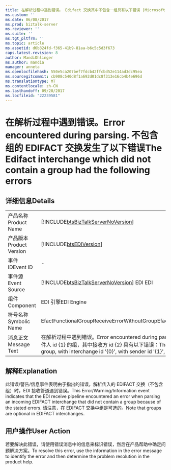 ```yaml
---
title: 在解析过程中遇到错误。 Edifact 交换其中不包含一组具有以下错误 |Microsoft 文档
ms.custom: ''
ms.date: 06/08/2017
ms.prod: biztalk-server
ms.reviewer: ''
ms.suite: ''
ms.tgt_pltfrm: ''
ms.topic: article
ms.assetid: d6b324fd-f365-41b9-81aa-b6c5c5d3f673
caps.latest.revision: 8
author: MandiOhlinger
ms.author: mandia
manager: anneta
ms.openlocfilehash: 550e5ca207bef7fdcb42ffcbd52e114ad3dc95ea
ms.sourcegitcommit: cb908c540d8f1a692d01dc8f313e16cb4b4e696d
ms.translationtype: MT
ms.contentlocale: zh-CN
ms.lasthandoff: 09/20/2017
ms.locfileid: "22239581"
---
```

# <a name="error-encountered-during-parsing-the-edifact-interchange-which-did-not-contain-a-group-had-the-following-errors"></a><span data-ttu-id="e7e90-103">在解析过程中遇到错误。</span><span class="sxs-lookup"><span data-stu-id="e7e90-103">Error encountered during parsing.</span></span> <span data-ttu-id="e7e90-104">不包含组的 EDIFACT 交换发生了以下错误</span><span class="sxs-lookup"><span data-stu-id="e7e90-104">The Edifact interchange which did not contain a group had the following errors</span></span>
## <a name="details"></a><span data-ttu-id="e7e90-105">详细信息</span><span class="sxs-lookup"><span data-stu-id="e7e90-105">Details</span></span>  
  
|||  
|-|-|  
|<span data-ttu-id="e7e90-106">产品名称</span><span class="sxs-lookup"><span data-stu-id="e7e90-106">Product Name</span></span>|[!INCLUDE[btsBizTalkServerNoVersion](../includes/btsbiztalkservernoversion-md.md)]|  
|<span data-ttu-id="e7e90-107">产品版本</span><span class="sxs-lookup"><span data-stu-id="e7e90-107">Product Version</span></span>|[!INCLUDE[btsEDIVersion](../includes/btsediversion-md.md)]|  
|<span data-ttu-id="e7e90-108">事件 ID</span><span class="sxs-lookup"><span data-stu-id="e7e90-108">Event ID</span></span>|-|  
|<span data-ttu-id="e7e90-109">事件源</span><span class="sxs-lookup"><span data-stu-id="e7e90-109">Event Source</span></span>|[!INCLUDE[btsBizTalkServerNoVersion](../includes/btsbiztalkservernoversion-md.md)]<span data-ttu-id="e7e90-110"> EDI</span><span class="sxs-lookup"><span data-stu-id="e7e90-110"> EDI</span></span>|  
|<span data-ttu-id="e7e90-111">组件</span><span class="sxs-lookup"><span data-stu-id="e7e90-111">Component</span></span>|<span data-ttu-id="e7e90-112">EDI 引擎</span><span class="sxs-lookup"><span data-stu-id="e7e90-112">EDI Engine</span></span>|  
|<span data-ttu-id="e7e90-113">符号名称</span><span class="sxs-lookup"><span data-stu-id="e7e90-113">Symbolic Name</span></span>|<span data-ttu-id="e7e90-114">EfactFunctionalGroupReceiveErrorWithoutGroup</span><span class="sxs-lookup"><span data-stu-id="e7e90-114">EfactFunctionalGroupReceiveErrorWithoutGroup</span></span>|  
|<span data-ttu-id="e7e90-115">消息正文</span><span class="sxs-lookup"><span data-stu-id="e7e90-115">Message Text</span></span>|<span data-ttu-id="e7e90-116">在解析过程中遇到错误。</span><span class="sxs-lookup"><span data-stu-id="e7e90-116">Error encountered during parsing.</span></span> <span data-ttu-id="e7e90-117">Edifact 交换不包含具有交换 id"{0}"，发件人 id {1} 的组，其中接收方 id {2} 具有以下错误：</span><span class="sxs-lookup"><span data-stu-id="e7e90-117">The Edifact interchange which did not contain a group, with interchange id '{0}', with sender id '{1}', receiver id '{2}' had the following errors:</span></span>|  
  
## <a name="explanation"></a><span data-ttu-id="e7e90-118">解释</span><span class="sxs-lookup"><span data-stu-id="e7e90-118">Explanation</span></span>  
 <span data-ttu-id="e7e90-119">此错误/警告/信息事件表明由于指出的错误，解析传入的 EDIFACT 交换（不包含组）时，EDI 接收管道遇到错误。</span><span class="sxs-lookup"><span data-stu-id="e7e90-119">This Error/Warning/Information event indicates that the EDI receive pipeline encountered an error when parsing an incoming EDIFACT interchange that did not contain a group because of the stated errors.</span></span> <span data-ttu-id="e7e90-120">请注意，在 EDIFACT 交换中组是可选的。</span><span class="sxs-lookup"><span data-stu-id="e7e90-120">Note that groups are optional in EDIFACT interchanges.</span></span>  
  
## <a name="user-action"></a><span data-ttu-id="e7e90-121">用户操作</span><span class="sxs-lookup"><span data-stu-id="e7e90-121">User Action</span></span>  
 <span data-ttu-id="e7e90-122">若要解决此错误，请使用错误消息中的信息来标识错误，然后在产品帮助中确定问题解决方案。</span><span class="sxs-lookup"><span data-stu-id="e7e90-122">To resolve this error, use the information in the error message to identify the error and then determine the problem resolution in the product help.</span></span>